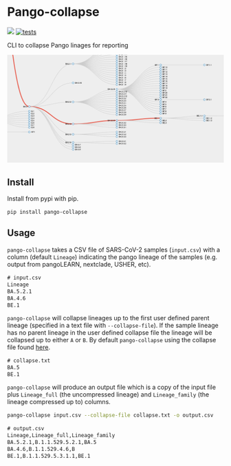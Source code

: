 # Pango-collapse 

[![](https://img.shields.io/pypi/v/pango-collapse.svg)](https://pypi.org/project/pango-collapse/)
[![tests](https://github.com/MDU-PHL/pango-collapse/actions/workflows/tests.yaml/badge.svg)](https://github.com/MDU-PHL/pango-collapse/actions/workflows/tests.yaml)

CLI to collapse Pango linages for reporting

[![](pango-watch-tree.png)](https://mdu-phl.github.io/pango-watch/tree/)

## Install 

Install from pypi with pip.

```
pip install pango-collapse
```

## Usage

`pango-collapse` takes a CSV file of SARS-CoV-2 samples (`input.csv`) with a column (default `Lineage`) indicating the pango lineage of the samples (e.g. output from pangoLEARN, nextclade, USHER, etc). 

```
# input.csv
Lineage
BA.5.2.1
BA.4.6
BE.1
```

`pango-collapse` will collapse lineages up to the first user defined parent lineage (specified in a text file with `--collapse-file`). If the sample lineage has no parent lineage in the user defined collapse file the lineage will be collapsed up to either `A` or `B`. By default `pango-collapse` using the collapse file found [here](https://github.com/MDU-PHL/pango-collapse/blob/main/tests/data/collapse.txt).

```
# collapse.txt
BA.5
BE.1
```

`pango-collapse` will produce an output file which is a copy of the input file plus `Lineage_full` (the uncompressed lineage) and `Lineage_family` (the lineage compressed up to) columns. 


```bash
pango-collapse input.csv --collapse-file collapse.txt -o output.csv 
```

```
# output.csv 
Lineage,Lineage_full,Lineage_family
BA.5.2.1,B.1.1.529.5.2.1,BA.5
BA.4.6,B.1.1.529.4.6,B
BE.1,B.1.1.529.5.3.1.1,BE.1
```
